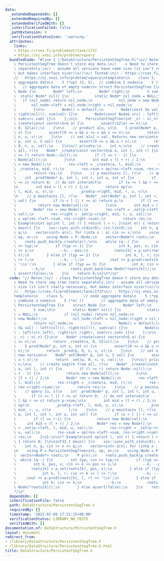 ```yaml
---
data:
  _extendedDependsOn: []
  _extendedRequiredBy: []
  _extendedVerifiedWith: []
  _isVerificationFailed: false
  _pathExtension: h
  _verificationStatusIcon: ':warning:'
  attributes:
    links:
    - https://cses.fi/problemset/task/1737
    - https://oj.vnoi.info/problem/vquery
  bundledCode: "#line 1 \"DataStructure/PersistentSegTree.h\"\n// Notes:\n// - class\
    \ PersistentSegTree doesn't store any data.\n//   -> Need to store seg tree roots\
    \ separately.\n// - assume all versions have same size (it isn't really necessary,\
    \ but makes interface nicer)\n//\n// Tested:\n// - https://cses.fi/problemset/task/1737\n\
    // - https://oj.vnoi.info/problem/vquery\ntemplate<\n    class S,         // node\
    \ aggregate data\n    S (*op) (S, S),  // combine 2 nodes\n    S (*e) ()     \
    \   // aggregate data of empty node\n> struct PersistentSegTree {\n    struct\
    \ Node {\n        Node* left;\n        Node* right;\n        S sum;\n\n      \
    \  static Node* nil() {\n            static Node* nil_node = NULL;\n         \
    \   if (nil_node) return nil_node;\n            nil_node = new Node();\n     \
    \       nil_node->left = nil_node->right = nil_node;\n            return nil_node;\n\
    \        }\n\n        Node() = default;\n        Node(const S& val) : left(nil()),\
    \ right(nil()), sum(val) {}\n        Node(const Node& src) : left(src.left), right(src.right),\
    \ sum(src.sum) {}\n    };\n\n    PersistentSegTree(int _n) : n(_n) {}\n\n    Node*\
    \ create(const vector<S>& a) {\n        assert(SZ(a) == n);\n        return _create(a,\
    \ 0, SZ(a));\n    }\n\n    // product a[u, v)\n    S prod(Node* p, int u, int\
    \ v) {\n        assert(0 <= u && u <= v && v <= n);\n        return _prod(p, 0,\
    \ n, u, v);\n    }\n\n    // set a[u] = val. Returns new version\n    Node* set(Node*\
    \ p, int u, S val) {\n        assert(0 <= u && u < n);\n        return _set(p,\
    \ 0, n, u, val);\n    }\n\n// private:\n    int n;\n\n    // create segtre from\
    \ a[l, r)\n    Node* _create(const vector<S>& a, int l, int r) {\n        if (l\
    \ >= r) return Node::nil();\n        if (l == r - 1) {\n            return new\
    \ Node(a[l]);\n        }\n\n        int mid = (l + r) / 2;\n        Node* res\
    \ = new Node();\n        res->left = _create(a, l, mid);\n        res->right =\
    \ _create(a, mid, r);\n        res->sum = op(res->left->sum, res->right->sum);\n\
    \        return res;\n    }\n\n    // p maintains [l, r)\n    // query [u, v)\n\
    \    int _prod(Node* p, int l, int r, int u, int v) {\n        if (v <= l || r\
    \ <= u) return 0;  // do not intersect\n        if (u <= l && r <= v) return p->sum;\n\
    \n        int mid = (l + r) / 2;\n        return op(\n            _prod(p->left,\
    \ l, mid, u, v),\n            _prod(p->right, mid, r, u, v)\n        );\n    }\n\
    \n    // p maintains [l, r)\n    Node* _set(Node* p, int l, int r, int u, int\
    \ val) {\n        if (u < l || r <= u) return p;\n        if (l == r-1) {\n  \
    \          return new Node(val);\n        }\n\n        int mid = (l + r) / 2;\n\
    \        Node* res = new Node();\n        res->left = _set(p->left, l, mid, u,\
    \ val);\n        res->right = _set(p->right, mid, r, u, val);\n        res->sum\
    \ = op(res->left->sum, res->right->sum);\n        return res;\n    }\n};\n\n/*\
    \ Example\nint op(int l, int r) { return l + r; }\nint e() { return 0; }\n\nint32_t\
    \ main() {\n    ios::sync_with_stdio(0); cin.tie(0);\n    int n, q; cin >> n >>\
    \ q;\n    vector<int> a(n); for (int& x : a) cin >> x;\n\n    using P = PersistentSegTree<int,\
    \ op, e>;\n    using Node = P::Node;\n    vector<Node*> roots;\n    P p(n);\n\
    \    roots.push_back(p.create(a));\n\n    while (q--) {\n        int typ; cin\
    \ >> typ;\n        if (typ == 1) {\n            int k, pos, x; cin >> k >> pos\
    \ >> x;\n            --k; --pos;\n            roots[k] = p.set(roots[k], pos,\
    \ x);\n        } else if (typ == 2) {\n            int k, l, r; cin >> k >> l\
    \ >> r;\n            --k; --l;\n            cout << p.prod(roots[k], l, r) <<\
    \ '\\n';\n        } else if (typ == 3) {\n            int k; cin >> k;\n     \
    \       --k;\n            roots.push_back(new Node(*roots[k]));\n        } else\
    \ assert(false);\n    }\n    return 0;\n}\n*/\n"
  code: "// Notes:\n// - class PersistentSegTree doesn't store any data.\n//   ->\
    \ Need to store seg tree roots separately.\n// - assume all versions have same\
    \ size (it isn't really necessary, but makes interface nicer)\n//\n// Tested:\n\
    // - https://cses.fi/problemset/task/1737\n// - https://oj.vnoi.info/problem/vquery\n\
    template<\n    class S,         // node aggregate data\n    S (*op) (S, S),  //\
    \ combine 2 nodes\n    S (*e) ()        // aggregate data of empty node\n> struct\
    \ PersistentSegTree {\n    struct Node {\n        Node* left;\n        Node* right;\n\
    \        S sum;\n\n        static Node* nil() {\n            static Node* nil_node\
    \ = NULL;\n            if (nil_node) return nil_node;\n            nil_node =\
    \ new Node();\n            nil_node->left = nil_node->right = nil_node;\n    \
    \        return nil_node;\n        }\n\n        Node() = default;\n        Node(const\
    \ S& val) : left(nil()), right(nil()), sum(val) {}\n        Node(const Node& src)\
    \ : left(src.left), right(src.right), sum(src.sum) {}\n    };\n\n    PersistentSegTree(int\
    \ _n) : n(_n) {}\n\n    Node* create(const vector<S>& a) {\n        assert(SZ(a)\
    \ == n);\n        return _create(a, 0, SZ(a));\n    }\n\n    // product a[u, v)\n\
    \    S prod(Node* p, int u, int v) {\n        assert(0 <= u && u <= v && v <=\
    \ n);\n        return _prod(p, 0, n, u, v);\n    }\n\n    // set a[u] = val. Returns\
    \ new version\n    Node* set(Node* p, int u, S val) {\n        assert(0 <= u &&\
    \ u < n);\n        return _set(p, 0, n, u, val);\n    }\n\n// private:\n    int\
    \ n;\n\n    // create segtre from a[l, r)\n    Node* _create(const vector<S>&\
    \ a, int l, int r) {\n        if (l >= r) return Node::nil();\n        if (l ==\
    \ r - 1) {\n            return new Node(a[l]);\n        }\n\n        int mid =\
    \ (l + r) / 2;\n        Node* res = new Node();\n        res->left = _create(a,\
    \ l, mid);\n        res->right = _create(a, mid, r);\n        res->sum = op(res->left->sum,\
    \ res->right->sum);\n        return res;\n    }\n\n    // p maintains [l, r)\n\
    \    // query [u, v)\n    int _prod(Node* p, int l, int r, int u, int v) {\n \
    \       if (v <= l || r <= u) return 0;  // do not intersect\n        if (u <=\
    \ l && r <= v) return p->sum;\n\n        int mid = (l + r) / 2;\n        return\
    \ op(\n            _prod(p->left, l, mid, u, v),\n            _prod(p->right,\
    \ mid, r, u, v)\n        );\n    }\n\n    // p maintains [l, r)\n    Node* _set(Node*\
    \ p, int l, int r, int u, int val) {\n        if (u < l || r <= u) return p;\n\
    \        if (l == r-1) {\n            return new Node(val);\n        }\n\n   \
    \     int mid = (l + r) / 2;\n        Node* res = new Node();\n        res->left\
    \ = _set(p->left, l, mid, u, val);\n        res->right = _set(p->right, mid, r,\
    \ u, val);\n        res->sum = op(res->left->sum, res->right->sum);\n        return\
    \ res;\n    }\n};\n\n/* Example\nint op(int l, int r) { return l + r; }\nint e()\
    \ { return 0; }\n\nint32_t main() {\n    ios::sync_with_stdio(0); cin.tie(0);\n\
    \    int n, q; cin >> n >> q;\n    vector<int> a(n); for (int& x : a) cin >> x;\n\
    \n    using P = PersistentSegTree<int, op, e>;\n    using Node = P::Node;\n  \
    \  vector<Node*> roots;\n    P p(n);\n    roots.push_back(p.create(a));\n\n  \
    \  while (q--) {\n        int typ; cin >> typ;\n        if (typ == 1) {\n    \
    \        int k, pos, x; cin >> k >> pos >> x;\n            --k; --pos;\n     \
    \       roots[k] = p.set(roots[k], pos, x);\n        } else if (typ == 2) {\n\
    \            int k, l, r; cin >> k >> l >> r;\n            --k; --l;\n       \
    \     cout << p.prod(roots[k], l, r) << '\\n';\n        } else if (typ == 3) {\n\
    \            int k; cin >> k;\n            --k;\n            roots.push_back(new\
    \ Node(*roots[k]));\n        } else assert(false);\n    }\n    return 0;\n}\n\
    */\n"
  dependsOn: []
  isVerificationFile: false
  path: DataStructure/PersistentSegTree.h
  requiredBy: []
  timestamp: '2022-01-09 17:21:15+08:00'
  verificationStatus: LIBRARY_NO_TESTS
  verifiedWith: []
documentation_of: DataStructure/PersistentSegTree.h
layout: document
redirect_from:
- /library/DataStructure/PersistentSegTree.h
- /library/DataStructure/PersistentSegTree.h.html
title: DataStructure/PersistentSegTree.h
---
```

